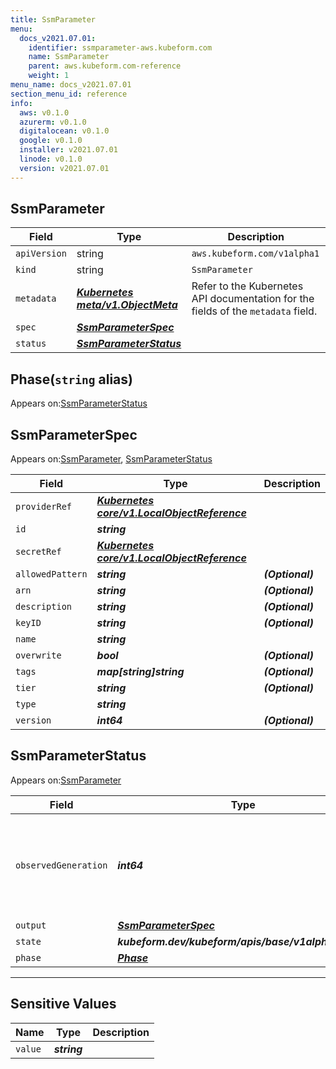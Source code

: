 ```yaml
---
title: SsmParameter
menu:
  docs_v2021.07.01:
    identifier: ssmparameter-aws.kubeform.com
    name: SsmParameter
    parent: aws.kubeform.com-reference
    weight: 1
menu_name: docs_v2021.07.01
section_menu_id: reference
info:
  aws: v0.1.0
  azurerm: v0.1.0
  digitalocean: v0.1.0
  google: v0.1.0
  installer: v2021.07.01
  linode: v0.1.0
  version: v2021.07.01
---
```


## SsmParameter
| Field | Type | Description |
| ------ | ----- | ----------- |
| `apiVersion` | string | `aws.kubeform.com/v1alpha1` |
|    `kind` | string | `SsmParameter` |
| `metadata` | ***[Kubernetes meta/v1.ObjectMeta](https://v1-18.docs.kubernetes.io/docs/reference/generated/kubernetes-api/v1.18/#objectmeta-v1-meta)***|Refer to the Kubernetes API documentation for the fields of the `metadata` field.|
| `spec` | ***[SsmParameterSpec](#ssmparameterspec)***||
| `status` | ***[SsmParameterStatus](#ssmparameterstatus)***||
## Phase(`string` alias)

Appears on:[SsmParameterStatus](#ssmparameterstatus)

## SsmParameterSpec

Appears on:[SsmParameter](#ssmparameter), [SsmParameterStatus](#ssmparameterstatus)

| Field | Type | Description |
| ------ | ----- | ----------- |
| `providerRef` | ***[Kubernetes core/v1.LocalObjectReference](https://v1-18.docs.kubernetes.io/docs/reference/generated/kubernetes-api/v1.18/#localobjectreference-v1-core)***||
| `id` | ***string***||
| `secretRef` | ***[Kubernetes core/v1.LocalObjectReference](https://v1-18.docs.kubernetes.io/docs/reference/generated/kubernetes-api/v1.18/#localobjectreference-v1-core)***||
| `allowedPattern` | ***string***| ***(Optional)*** |
| `arn` | ***string***| ***(Optional)*** |
| `description` | ***string***| ***(Optional)*** |
| `keyID` | ***string***| ***(Optional)*** |
| `name` | ***string***||
| `overwrite` | ***bool***| ***(Optional)*** |
| `tags` | ***map[string]string***| ***(Optional)*** |
| `tier` | ***string***| ***(Optional)*** |
| `type` | ***string***||
| `version` | ***int64***| ***(Optional)*** |
## SsmParameterStatus

Appears on:[SsmParameter](#ssmparameter)

| Field | Type | Description |
| ------ | ----- | ----------- |
| `observedGeneration` | ***int64***| ***(Optional)*** Resource generation, which is updated on mutation by the API Server.|
| `output` | ***[SsmParameterSpec](#ssmparameterspec)***| ***(Optional)*** |
| `state` | ***kubeform.dev/kubeform/apis/base/v1alpha1.State***| ***(Optional)*** |
| `phase` | ***[Phase](#phase)***| ***(Optional)*** |
---
## Sensitive Values
| Name | Type | Description |
|------|------|-------------|
| `value` | ***string*** ||

